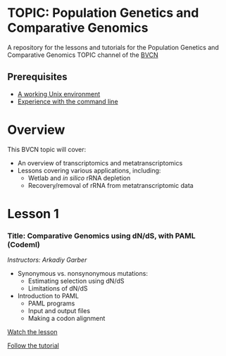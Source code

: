 # TOPIC: Population Genetics and Comparative Genomics
A repository for the lessons and tutorials for the Population Genetics and Comparative Genomics TOPIC channel of the [BVCN](https://biovcnet.github.io/)


## Prerequisites
* [A working Unix environment](https://github.com/biovcnet/biovcnet.github.io/wiki/1.-Setting-up-a-local-Linux-(or-Unix)-environment)
* [Experience with the command line](https://github.com/biovcnet/biovcnet.github.io/wiki/2.-Using-the-Command-line)

# Overview
This BVCN topic will cover:

* An overview of transcriptomics and metatranscriptomics
* Lessons covering various applications, including:
    * Wetlab and _in silico_ rRNA depletion
    * Recovery/removal of rRNA from metatranscriptomic data

# Lesson 1
### Title: Comparative Genomics using dN/dS, with PAML (Codeml)
_Instructors: Arkadiy Garber_

* Synonymous vs. nonsynonymous mutations: 
  * Estimating selection using dN/dS 
  * Limitations of dN/dS
* Introduction to PAML
  * PAML programs
  * Input and output files
  * Making a codon alignment

[Watch the lesson]()

[Follow the tutorial](https://github.com/Arkadiy-Garber/bvcn-binder-paml)
